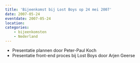 ```yaml
---
title: 'Bijeenkomst bij Lost Boys op 24 mei 2007'
date: 2007-05-24
eventdate: 2007-05-24
location:
categories:
    - bijeenkomsten
    - Nederland
---
```


- Presentatie plannen door Peter-Paul Koch
- Presentatie front-end proces bij Lost Boys door Arjen Geerse
